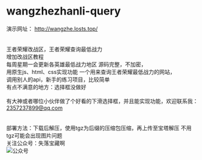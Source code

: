 # wangzhezhanli-query

演示网址：
http://wangzhe.losts.top/
<br><br><br>
王者荣耀改战区，王者荣耀查询最低战力
<br>
增加改战区教程
<br>
每周星期一会更新各英雄最低战力地区 源码完整，不加密，
<br>
用原生js、html、css实现功能 一个用来查询王者荣耀最低战力的网站，
<br>
调用别人的api，新手的练习项目，比较简单
<br>
有点不满意的地方：选择框没做好
<br>
<br>
有大神或者哪位小伙伴做了个好看的下滑选择框，并且能实现功能，欢迎联系我：
2357237899@qq.com
<br><br><br>
部署方法：下载后解压，使用tgz为后缀的压缩包压缩，再上传至宝塔解压
不用tgz可能会出现图片问题
<br>
关注公众号：失落宝藏啊
<br>
<img src="https://losts.top/usr/themes/WebStack/images/wechat.jpg" alt="公众号">

